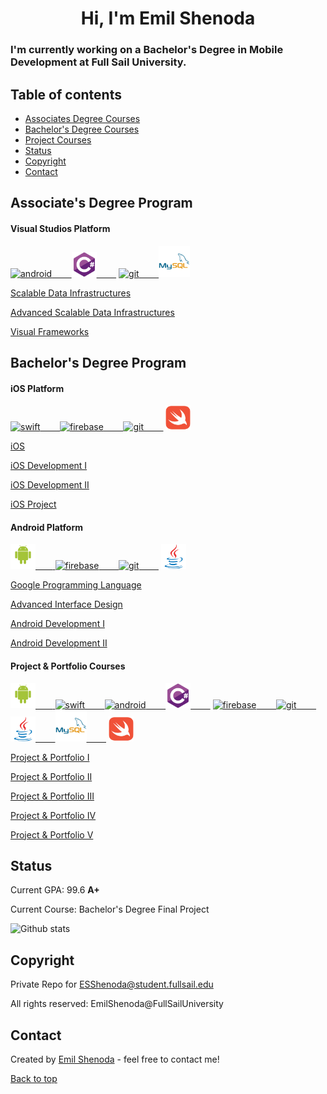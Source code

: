 <h1 align="center">Hi, I'm Emil Shenoda</h1>
<h3>I'm currently working on a Bachelor's Degree in Mobile Development at Full Sail University.</h3>




## Table of contents
* [Associates Degree Courses](#Associate's-Degree-Program)
* [Bachelor's Degree Courses](#Bachelor's-Degree-Program)
* [Project Courses](#Project-&-Porfolio-Courses)
* [Status](#status)
* [Copyright](#copyright)
* [Contact](#contact)



## Associate's Degree Program

<h4> Visual Studios Platform </h4>

<p align="left"> <a href="https://developer.android.com" target="_blank" rel="noreferrer"> <img src="https://devblogs.microsoft.com/visualstudio/wp-content/uploads/sites/4/2020/04/devblog-brand-visualstudiowin2019.png" alt="android" width="70" height="50"/>&nbsp;&nbsp;&nbsp;&nbsp;&nbsp;&nbsp&nbsp; </a> <a href="https://www.w3schools.com/cs/" target="_blank" rel="noreferrer"> <img src="https://raw.githubusercontent.com/devicons/devicon/master/icons/csharp/csharp-original.svg" alt="csharp" width="40" height="40"/> &nbsp;&nbsp;&nbsp;&nbsp;&nbsp;&nbsp&nbsp;</a> <a href="https://git-scm.com/" target="_blank" rel="noreferrer"> <img src="https://www.vectorlogo.zone/logos/git-scm/git-scm-icon.svg" alt="git" width="40" height="40"/>&nbsp;&nbsp;&nbsp;&nbsp;&nbsp;&nbsp&nbsp; </a> </a> <a href="https://www.mysql.com/" target="_blank" rel="noreferrer"> <img src="https://raw.githubusercontent.com/devicons/devicon/master/icons/mysql/mysql-original-wordmark.svg" alt="mysql" width="50" height="50"/> </p>

[Scalable Data Infrastructures](https://github.com/EShenoda/SDI)

[Advanced Scalable Data Infrastructures](https://github.com/EShenoda/ASD)

[Visual Frameworks](https://github.com/EShenoda/VFW)

## Bachelor's Degree Program

<h4> iOS Platform </h4>

<p align="left"> <a href="https://developer.apple.com/swift/" target="_blank" rel="noreferrer"> <img src="https://developer.apple.com/design/human-interface-guidelines/macos/images/app-icon-realistic-materials_2x.png" alt="swift" width="40" height="40"/>&nbsp;&nbsp;&nbsp;&nbsp;&nbsp;&nbsp&nbsp; </a>  <a href="https://firebase.google.com/" target="_blank" rel="noreferrer"> <img src="https://www.vectorlogo.zone/logos/firebase/firebase-icon.svg" alt="firebase" width="40" height="40"/>&nbsp;&nbsp;&nbsp;&nbsp;&nbsp;&nbsp&nbsp; </a> <a href="https://git-scm.com/" target="_blank" rel="noreferrer"> <img src="https://www.vectorlogo.zone/logos/git-scm/git-scm-icon.svg" alt="git" width="40" height="40"/> &nbsp;&nbsp;&nbsp;&nbsp;&nbsp;&nbsp&nbsp;</a>  <a href="https://developer.apple.com/swift/" target="_blank" rel="noreferrer"> <img src="https://raw.githubusercontent.com/devicons/devicon/master/icons/swift/swift-original.svg" alt="swift" width="40" height="40"/> </a> </p>

[iOS](https://github.com/EShenoda/iOS)

[iOS Development I](https://github.com/EShenoda/iOS-Development-I)

[iOS Development II](https://github.com/EShenoda/iOS-Development-II)

[iOS Project](https://github.com/EShenoda/iOS-Project)

<h4> Android Platform </h4>

<p align="left"> <a href="https://developer.android.com" target="_blank" rel="noreferrer"> <img src="https://raw.githubusercontent.com/devicons/devicon/master/icons/android/android-original-wordmark.svg" alt="android" width="40" height="40"/>&nbsp;&nbsp;&nbsp;&nbsp;&nbsp;&nbsp&nbsp;<a href="https://firebase.google.com/" target="_blank" rel="noreferrer"> <img src="https://www.vectorlogo.zone/logos/firebase/firebase-icon.svg" alt="firebase" width="40" height="40"/>&nbsp;&nbsp;&nbsp;&nbsp;&nbsp;&nbsp&nbsp; </a> <a href="https://git-scm.com/" target="_blank" rel="noreferrer"> <img src="https://www.vectorlogo.zone/logos/git-scm/git-scm-icon.svg" alt="git" width="40" height="40"/> &nbsp;&nbsp;&nbsp;&nbsp;&nbsp;&nbsp&nbsp;</a> <a href="https://www.java.com" target="_blank" rel="noreferrer"> <img src="https://raw.githubusercontent.com/devicons/devicon/master/icons/java/java-original.svg" alt="java" width="40" height="40"/> </a> </p>

[Google Programming Language](https://github.com/EShenoda/GPL)

[Advanced Interface Design](https://github.com/EShenoda/AID)

[Android Development I](https://github.com/EShenoda/Android-Development-I)

[Android Development II](https://github.com/EShenoda/Android-Development-II)

<h4> Project & Portfolio Courses </h4>

<p align="left"> <a href="https://developer.android.com" target="_blank" rel="noreferrer"> <img src="https://raw.githubusercontent.com/devicons/devicon/master/icons/android/android-original-wordmark.svg" alt="android" width="40" height="40"/>&nbsp;&nbsp;&nbsp;&nbsp;&nbsp;&nbsp&nbsp;<a href="https://developer.apple.com/swift/" target="_blank" rel="noreferrer"> <img src="https://developer.apple.com/design/human-interface-guidelines/macos/images/app-icon-realistic-materials_2x.png" alt="swift" width="40" height="40"/>&nbsp;&nbsp;&nbsp;&nbsp;&nbsp;&nbsp&nbsp; </a> <a href="https://developer.android.com" target="_blank" rel="noreferrer"> <img src="https://devblogs.microsoft.com/visualstudio/wp-content/uploads/sites/4/2020/04/devblog-brand-visualstudiowin2019.png" alt="android" width="70" height="50"/>&nbsp;&nbsp;&nbsp;&nbsp;&nbsp;&nbsp&nbsp; </a> <a href="https://www.w3schools.com/cs/" target="_blank" rel="noreferrer"> <img src="https://raw.githubusercontent.com/devicons/devicon/master/icons/csharp/csharp-original.svg" alt="csharp" width="40" height="40"/> &nbsp;&nbsp;&nbsp;&nbsp;&nbsp;&nbsp&nbsp;</a> <a href="https://firebase.google.com/" target="_blank" rel="noreferrer"> <img src="https://www.vectorlogo.zone/logos/firebase/firebase-icon.svg" alt="firebase" width="40" height="40"/>&nbsp;&nbsp;&nbsp;&nbsp;&nbsp;&nbsp&nbsp; </a> <a href="https://git-scm.com/" target="_blank" rel="noreferrer"> <img src="https://www.vectorlogo.zone/logos/git-scm/git-scm-icon.svg" alt="git" width="40" height="40"/> &nbsp;&nbsp;&nbsp;&nbsp;&nbsp;&nbsp&nbsp;</a> <a href="https://www.java.com" target="_blank" rel="noreferrer"> <img src="https://raw.githubusercontent.com/devicons/devicon/master/icons/java/java-original.svg" alt="java" width="40" height="40"/>&nbsp;&nbsp;&nbsp;&nbsp;&nbsp;&nbsp&nbsp; </a> <a href="https://www.mysql.com/" target="_blank" rel="noreferrer"> <img src="https://raw.githubusercontent.com/devicons/devicon/master/icons/mysql/mysql-original-wordmark.svg" alt="mysql" width="50" height="50"/> &nbsp;&nbsp;&nbsp;&nbsp;&nbsp;&nbsp&nbsp;</a> <a href="https://developer.apple.com/swift/" target="_blank" rel="noreferrer"> <img src="https://raw.githubusercontent.com/devicons/devicon/master/icons/swift/swift-original.svg" alt="swift" width="40" height="40"/> </a> </p>

[Project & Portfolio I](https://github.com/EShenoda/Portfolio-I)

[Project & Portfolio II](https://github.com/EShenoda/Portfolio-II)

[Project & Portfolio III](https://github.com/EShenoda/Portfolio-III)

[Project & Portfolio IV](https://github.com/EShenoda/Portfolio-IV)

[Project & Portfolio V](https://github.com/EShenoda/Portfolio-V)

## Status
Current GPA: 99.6 __A+__

Current Course: Bachelor's Degree Final Project




![Github stats](https://github-readme-stats.vercel.app/api?username=EShenoda&count_private=true&show_icons=true&theme=tokyonight)

##  Copyright
Private Repo for ESShenoda@student.fullsail.edu

All rights reserved: EmilShenoda@FullSailUniversity

## Contact
Created by [Emil Shenoda](mailto:eshenoda247@gmail.com) - feel free to contact me!

[Back to top](#Table-of-contents)